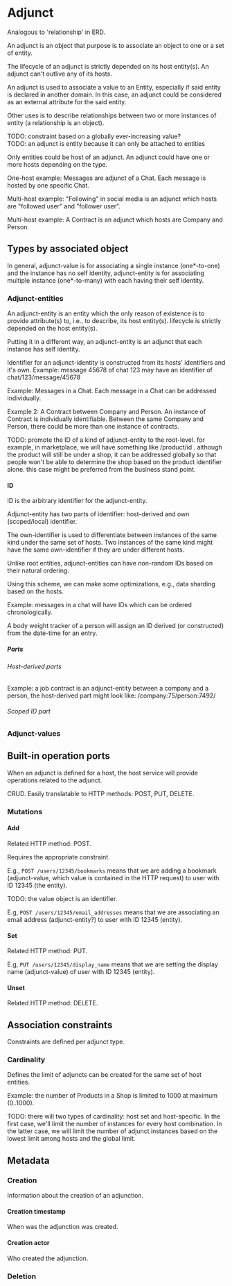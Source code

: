 # Adjunct

Analogous to 'relationship' in ERD.

An adjunct is an object that purpose is to associate an object to one or a set of entity.  
  
The lifecycle of an adjunct is strictly depended on its host entity(s). An adjunct can't outlive any of its hosts.  
  
An adjunct is used to associate a value to an Entity, especially if said entity is declared in another domain. In this case, an adjunct could be considered as an external attribute for the said entity.  
  
Other uses is to describe relationships between two or more instances of entity (a relationship is an object).  
  
TODO: constraint based on a globally ever-increasing value?  
TODO: an adjunct is entity because it can only be attached to entities

Only entities could be host of an adjunct. An adjunct could have one or more hosts depending on the type.
  
One-host example: Messages are adjunct of a Chat. Each message is hosted by one specific Chat.

Multi-host example: "Following" in social media is an adjunct which hosts are "followed user" and "follower user".
  
Multi-host example: A Contract is an adjunct which hosts are Company and Person.


## Types by associated object

In general, adjunct-value is for associating a single instance (one*-to-one)   
and the instance has no self identity, adjunct-entity is for associating  
 multiple instance (one*-to-many) with each having their self identity.

### Adjunct-entities

An adjunct-entity is an entity which the only reason of existence is to provide attribute(s) to, i.e., to describe, its host entity(s). lifecycle is strictly depended on the host entity(s).  
  
Putting it in a different way, an adjunct-entity is an adjunct that each instance has self identity.   
  
Identifier for an adjunct-identity is constructed from its hosts' identifiers and it's own. Example: message 45678 of chat 123 may have an identifier of chat/123/message/45678  
  
Example: Messages in a Chat. Each message in a Chat can be addressed individually.  
  
Example 2: A Contract between Company and Person. An instance of Contract is individually identifiable. Between the same Company and Person, there could be more than one instance of contracts.  
  
TODO: promote the ID of a kind of adjunct-entity to the root-level. for example, in marketplace, we will have something like /product/id . although the product will still be under a shop, it can be addressed globally so that people won't be able to determine the shop based on the product identifier alone. this case might be preferred from the business stand point.

#### ID

ID is the arbitrary identifier for the adjunct-entity.

Adjunct-entity has two parts of identifier: host-derived and own (scoped/local) identifier.  
  
The own-identifier is used to differentiate between instances of the same kind under the same set of hosts. Two instances of the same kind might have the same own-identifier if they are under different hosts.  
  
Unlike root entities, adjunct-entities can have non-random IDs based on their natural ordering.  
  
Using this scheme, we can make some optimizations, e.g., data sharding based on the hosts.  
  
Example: messages in a chat will have IDs which can be ordered chronologically.  
  
A body weight tracker of a person will assign an ID derived (or constructed) from the date-time for an entry.

##### Parts

###### Host-derived parts

Example: a job contract is an adjunct-entity between a company and a person, the host-derived part might look like: /company:75/person:7492/

###### Scoped ID part

### Adjunct-values


## Built-in operation ports

When an adjunct is defined for a host, the host service will provide operations related to the adjunct.

CRUD. Easily translatable to HTTP methods: POST, PUT, DELETE.

### Mutations

#### Add

Related HTTP method: POST.

Requires the appropriate constraint.

E.g., `POST /users/12345/bookmarks` means that we are adding a bookmark (adjunct-value, which value is contained in the HTTP request) to user with ID 12345 (the entity).

TODO: the value object is an identifier.

E.g, `POST /users/12345/email_addresses` means that we are associating an email address (adjunct-entity?) to user with ID 12345 (entity).

#### Set

Related HTTP method: PUT.

E.g, `PUT /users/12345/display_name` means that we are setting the display name (adjunct-value) of user with ID 12345 (entity).

#### Unset

Related HTTP method: DELETE.

## Association constraints

Constraints are defined per adjunct type.

### Cardinality

Defines the limit of adjuncts can be created for the same set of host entities.  
  
Example: the number of Products in a Shop is limited to 1000 at maximum (0..1000).  
  
TODO: there will two types of cardinality: host set and host-specific. In the first case, we'll limit the number of instances for every host combination. In the latter case, we will limit the number of adjunct instances based on the lowest limit among hosts and the global limit.


## Metadata

### Creation

Information about the creation of an adjunction.

#### Creation timestamp

When was the adjunction was created.

#### Creation actor

Who created the adjunction.


### Deletion
